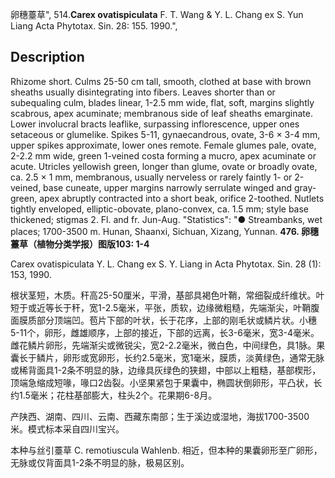 卵穗薹草",
514.**Carex ovatispiculata** F. T. Wang & Y. L. Chang ex S. Yun Liang Acta Phytotax. Sin. 28: 155. 1990.",

## Description
Rhizome short. Culms 25-50 cm tall, smooth, clothed at base with brown sheaths usually disintegrating into fibers. Leaves shorter than or subequaling culm, blades linear, 1-2.5 mm wide, flat, soft, margins slightly scabrous, apex acuminate; membranous side of leaf sheaths emarginate. Lower involucral bracts leaflike, surpassing inflorescence, upper ones setaceous or glumelike. Spikes 5-11, gynaecandrous, ovate, 3-6 × 3-4 mm, upper spikes approximate, lower ones remote. Female glumes pale, ovate, 2-2.2 mm wide, green 1-veined costa forming a mucro, apex acuminate or acute. Utricles yellowish green, longer than glume, ovate or broadly ovate, ca. 2.5 × 1 mm, membranous, usually nerveless or rarely faintly 1- or 2-veined, base cuneate, upper margins narrowly serrulate winged and gray-green, apex abruptly contracted into a short beak, orifice 2-toothed. Nutlets tightly enveloped, elliptic-obovate, plano-convex, ca. 1.5 mm; style base thickened; stigmas 2. Fl. and fr. Jun-Aug.
  "Statistics": "● Streambanks, wet places; 1700-3500 m. Hunan, Shaanxi, Sichuan, Xizang, Yunnan.
**476. 卵穗薹草（植物分类学报）图版103: 1-4**

Carex ovatispiculata Y. L. Chang ex S. Y. Liang in Acta Phytotax. Sin. 28 (1): 153, 1990.

根状茎短，木质。秆高25-50厘米，平滑，基部具褐色叶鞘，常细裂成纤维状。叶短于或近等长于秆，宽1-2.5毫米，平张，质软，边缘微粗糙，先端渐尖，叶鞘腹面膜质部分顶端凹。苞片下部的叶状，长于花序，上部的刚毛状或鳞片状。小穗5-11个，卵形，雌雄顺序，上部的接近，下部的远离，长3-6毫米，宽3-4毫米。雌花鳞片卵形，先端渐尖或微锐尖，宽2-2.2毫米，微白色，中间绿色，具1脉。果囊长于鳞片，卵形或宽卵形，长约2.5毫米，宽1毫米，膜质，淡黄绿色，通常无脉或稀背面具1-2条不明显的脉，边缘具灰绿色的狭翅，中部以上粗糙，基部楔形，顶端急缩成短喙，喙口2齿裂。小坚果紧包于果囊中，椭圆状倒卵形，平凸状，长约1.5毫米；花柱基部膨大，柱头2个。花果期6-8月。

产陕西、湖南、四川、云南、西藏东南部；生于溪边或湿地，海拔1700-3500米。模式标本采自四川宝兴。

本种与丝引薹草 C. remotiuscula Wahlenb. 相近，但本种的果囊卵形至广卵形，无脉或仅背面具1-2条不明显的脉，极易区别。
